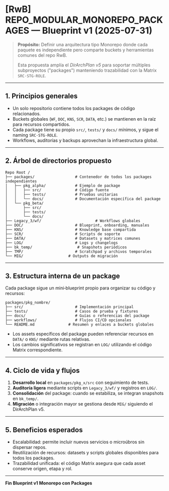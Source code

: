 # [RwB] REPO_MODULAR_MONOREPO_PACKAGES — Blueprint v1 (2025-07-31)

> **Propósito:** Definir una arquitectura tipo Monorepo donde cada paquete es independiente pero comparte buckets y herramientas comunes del repo RwB.
>
> Esta propuesta amplía el _DirArchPlan v5_ para soportar múltiples subproyectos ("packages") manteniendo trazabilidad con la Matrix `SRC·STG·ROLE`.

---

## 1. Principios generales

- Un solo repositorio contiene todos los packages de código relacionados.
- Buckets globales (`WF`, `DOC`, `KNS`, `SCR`, `DATA`, etc.) se mantienen en la raíz para recursos compartidos.
- Cada package tiene su propio `src/`, `tests/` y `docs/` mínimos, y sigue el naming `SRC·STG·ROLE`.
- Workflows, auditorías y backups aprovechan la infraestructura global.

---

## 2. Árbol de directorios propuesto

```text
Repo Root /
├── packages/                  # Contenedor de todos los packages independientes
│   ├── pkg_alpha/             # Ejemplo de package
│   │   ├── src/               # Código fuente
│   │   ├── tests/             # Pruebas unitarias
│   │   └── docs/              # Documentación específica del package
│   └── pkg_beta/
│       ├── src/
│       ├── tests/
│       └── docs/
├── Legacy_3/wf/                        # Workflows globales
├── DOC/                       # Blueprint, onboarding, manuales
├── KNS/                       # Knowledge base compartida
├── SCR/                       # Scripts de soporte
├── DATA/                      # Datasets y matrices comunes
├── LOG/                       # Logs y changelogs
├── bk_temp/                    # Snapshots periódicos
├── TMP/                       # Scratchpad y archivos temporales
└── MIG/                    # Outputs de migración
```

---

## 3. Estructura interna de un package

Cada package sigue un mini‑blueprint propio para organizar su código y recursos:

```text
packages/pkg_nombre/
├── src/                       # Implementación principal
├── tests/                     # Casos de prueba y fixtures
├── docs/                      # Guías o referencias del package
├── workflows/                 # Flujos CI/CD opcionales
└── README.md               # Resumen y enlaces a buckets globales
```

- Los assets específicos del package pueden referenciar recursos en `DATA/` o `KNS/` mediante rutas relativas.
- Los cambios significativos se registran en `LOG/` utilizando el código Matrix correspondiente.

---

## 4. Ciclo de vida y flujos

1. **Desarrollo local** en `packages/pkg_x/src` con seguimiento de tests.
2. **Auditoría ligera** mediante scripts en `Legacy_3/wf/` y registros en `LOG/`.
3. **Consolidación** del package: cuando se estabiliza, se integran snapshots en `bk_temp/`.
4. **Migración** o integración mayor se gestiona desde `MIG/` siguiendo el DirArchPlan v5.

---

## 5. Beneficios esperados

- Escalabilidad: permite incluir nuevos servicios o microúbros sin dispersar repos.
- Reutilización de recursos: datasets y scripts globales disponibles para todos los packages.
- Trazabilidad unificada: el código Matrix asegura que cada asset conserve origen, etapa y rol.

---

**Fin Blueprint v1 Monorepo con Packages**
